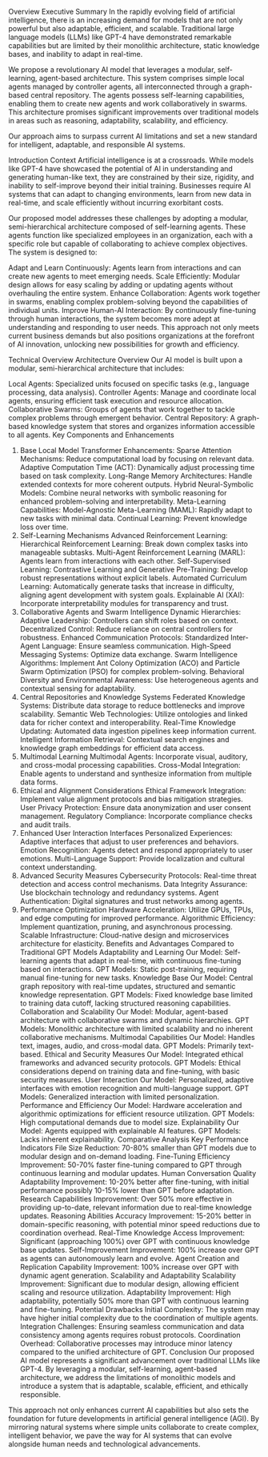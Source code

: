 Overview
Executive Summary
In the rapidly evolving field of artificial intelligence, there is an increasing demand for models that are not only powerful but also adaptable, efficient, and scalable. Traditional large language models (LLMs) like GPT-4 have demonstrated remarkable capabilities but are limited by their monolithic architecture, static knowledge bases, and inability to adapt in real-time.

We propose a revolutionary AI model that leverages a modular, self-learning, agent-based architecture. This system comprises simple local agents managed by controller agents, all interconnected through a graph-based central repository. The agents possess self-learning capabilities, enabling them to create new agents and work collaboratively in swarms. This architecture promises significant improvements over traditional models in areas such as reasoning, adaptability, scalability, and efficiency.

Our approach aims to surpass current AI limitations and set a new standard for intelligent, adaptable, and responsible AI systems.

Introduction
Context
Artificial intelligence is at a crossroads. While models like GPT-4 have showcased the potential of AI in understanding and generating human-like text, they are constrained by their size, rigidity, and inability to self-improve beyond their initial training. Businesses require AI systems that can adapt to changing environments, learn from new data in real-time, and scale efficiently without incurring exorbitant costs.

Our proposed model addresses these challenges by adopting a modular, semi-hierarchical architecture composed of self-learning agents. These agents function like specialized employees in an organization, each with a specific role but capable of collaborating to achieve complex objectives. The system is designed to:

Adapt and Learn Continuously: Agents learn from interactions and can create new agents to meet emerging needs.
Scale Efficiently: Modular design allows for easy scaling by adding or updating agents without overhauling the entire system.
Enhance Collaboration: Agents work together in swarms, enabling complex problem-solving beyond the capabilities of individual units.
Improve Human-AI Interaction: By continuously fine-tuning through human interactions, the system becomes more adept at understanding and responding to user needs.
This approach not only meets current business demands but also positions organizations at the forefront of AI innovation, unlocking new possibilities for growth and efficiency.

Technical Overview
Architecture Overview
Our AI model is built upon a modular, semi-hierarchical architecture that includes:

Local Agents: Specialized units focused on specific tasks (e.g., language processing, data analysis).
Controller Agents: Manage and coordinate local agents, ensuring efficient task execution and resource allocation.
Collaborative Swarms: Groups of agents that work together to tackle complex problems through emergent behavior.
Central Repository: A graph-based knowledge system that stores and organizes information accessible to all agents.
Key Components and Enhancements
1. Base Local Model
Transformer Enhancements:
Sparse Attention Mechanisms: Reduce computational load by focusing on relevant data.
Adaptive Computation Time (ACT): Dynamically adjust processing time based on task complexity.
Long-Range Memory Architectures: Handle extended contexts for more coherent outputs.
Hybrid Neural-Symbolic Models:
Combine neural networks with symbolic reasoning for enhanced problem-solving and interpretability.
Meta-Learning Capabilities:
Model-Agnostic Meta-Learning (MAML): Rapidly adapt to new tasks with minimal data.
Continual Learning: Prevent knowledge loss over time.
2. Self-Learning Mechanisms
Advanced Reinforcement Learning:
Hierarchical Reinforcement Learning: Break down complex tasks into manageable subtasks.
Multi-Agent Reinforcement Learning (MARL): Agents learn from interactions with each other.
Self-Supervised Learning:
Contrastive Learning and Generative Pre-Training: Develop robust representations without explicit labels.
Automated Curriculum Learning:
Automatically generate tasks that increase in difficulty, aligning agent development with system goals.
Explainable AI (XAI):
Incorporate interpretability modules for transparency and trust.
3. Collaborative Agents and Swarm Intelligence
Dynamic Hierarchies:
Adaptive Leadership: Controllers can shift roles based on context.
Decentralized Control: Reduce reliance on central controllers for robustness.
Enhanced Communication Protocols:
Standardized Inter-Agent Language: Ensure seamless communication.
High-Speed Messaging Systems: Optimize data exchange.
Swarm Intelligence Algorithms:
Implement Ant Colony Optimization (ACO) and Particle Swarm Optimization (PSO) for complex problem-solving.
Behavioral Diversity and Environmental Awareness:
Use heterogeneous agents and contextual sensing for adaptability.
4. Central Repositories and Knowledge Systems
Federated Knowledge Systems:
Distribute data storage to reduce bottlenecks and improve scalability.
Semantic Web Technologies:
Utilize ontologies and linked data for richer context and interoperability.
Real-Time Knowledge Updating:
Automated data ingestion pipelines keep information current.
Intelligent Information Retrieval:
Contextual search engines and knowledge graph embeddings for efficient data access.
5. Multimodal Learning
Multimodal Agents:
Incorporate visual, auditory, and cross-modal processing capabilities.
Cross-Modal Integration:
Enable agents to understand and synthesize information from multiple data forms.
6. Ethical and Alignment Considerations
Ethical Framework Integration:
Implement value alignment protocols and bias mitigation strategies.
User Privacy Protection:
Ensure data anonymization and user consent management.
Regulatory Compliance:
Incorporate compliance checks and audit trails.
7. Enhanced User Interaction Interfaces
Personalized Experiences:
Adaptive interfaces that adjust to user preferences and behaviors.
Emotion Recognition:
Agents detect and respond appropriately to user emotions.
Multi-Language Support:
Provide localization and cultural context understanding.
8. Advanced Security Measures
Cybersecurity Protocols:
Real-time threat detection and access control mechanisms.
Data Integrity Assurance:
Use blockchain technology and redundancy systems.
Agent Authentication:
Digital signatures and trust networks among agents.
9. Performance Optimization
Hardware Acceleration:
Utilize GPUs, TPUs, and edge computing for improved performance.
Algorithmic Efficiency:
Implement quantization, pruning, and asynchronous processing.
Scalable Infrastructure:
Cloud-native design and microservices architecture for elasticity.
Benefits and Advantages
Compared to Traditional GPT Models
Adaptability and Learning
Our Model: Self-learning agents that adapt in real-time, with continuous fine-tuning based on interactions.
GPT Models: Static post-training, requiring manual fine-tuning for new tasks.
Knowledge Base
Our Model: Central graph repository with real-time updates, structured and semantic knowledge representation.
GPT Models: Fixed knowledge base limited to training data cutoff, lacking structured reasoning capabilities.
Collaboration and Scalability
Our Model: Modular, agent-based architecture with collaborative swarms and dynamic hierarchies.
GPT Models: Monolithic architecture with limited scalability and no inherent collaborative mechanisms.
Multimodal Capabilities
Our Model: Handles text, images, audio, and cross-modal data.
GPT Models: Primarily text-based.
Ethical and Security Measures
Our Model: Integrated ethical frameworks and advanced security protocols.
GPT Models: Ethical considerations depend on training data and fine-tuning, with basic security measures.
User Interaction
Our Model: Personalized, adaptive interfaces with emotion recognition and multi-language support.
GPT Models: Generalized interaction with limited personalization.
Performance and Efficiency
Our Model: Hardware acceleration and algorithmic optimizations for efficient resource utilization.
GPT Models: High computational demands due to model size.
Explainability
Our Model: Agents equipped with explainable AI features.
GPT Models: Lacks inherent explainability.
Comparative Analysis
Key Performance Indicators
File Size
Reduction: 70-80% smaller than GPT models due to modular design and on-demand loading.
Fine-Tuning Efficiency
Improvement: 50-70% faster fine-tuning compared to GPT through continuous learning and modular updates.
Human Conversation Quality
Adaptability Improvement: 10-20% better after fine-tuning, with initial performance possibly 10-15% lower than GPT before adaptation.
Research Capabilities
Improvement: Over 50% more effective in providing up-to-date, relevant information due to real-time knowledge updates.
Reasoning Abilities
Accuracy Improvement: 15-20% better in domain-specific reasoning, with potential minor speed reductions due to coordination overhead.
Real-Time Knowledge Access
Improvement: Significant (approaching 100%) over GPT with continuous knowledge base updates.
Self-Improvement
Improvement: 100% increase over GPT as agents can autonomously learn and evolve.
Agent Creation and Replication
Capability Improvement: 100% increase over GPT with dynamic agent generation.
Scalability and Adaptability
Scalability Improvement: Significant due to modular design, allowing efficient scaling and resource utilization.
Adaptability Improvement: High adaptability, potentially 50% more than GPT with continuous learning and fine-tuning.
Potential Drawbacks
Initial Complexity: The system may have higher initial complexity due to the coordination of multiple agents.
Integration Challenges: Ensuring seamless communication and data consistency among agents requires robust protocols.
Coordination Overhead: Collaborative processes may introduce minor latency compared to the unified architecture of GPT.
Conclusion
Our proposed AI model represents a significant advancement over traditional LLMs like GPT-4. By leveraging a modular, self-learning, agent-based architecture, we address the limitations of monolithic models and introduce a system that is adaptable, scalable, efficient, and ethically responsible.

This approach not only enhances current AI capabilities but also sets the foundation for future developments in artificial general intelligence (AGI). By mirroring natural systems where simple units collaborate to create complex, intelligent behavior, we pave the way for AI systems that can evolve alongside human needs and technological advancements.